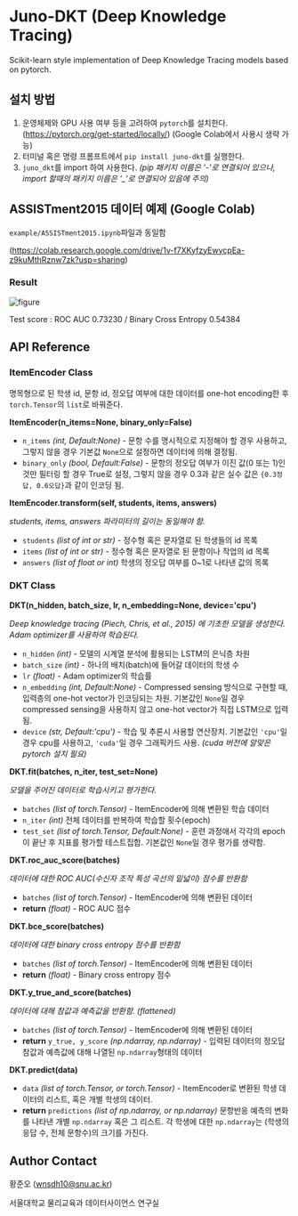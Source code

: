 # Juno-DKT (Deep Knowledge Tracing)
Scikit-learn style implementation of Deep Knowledge Tracing models based on pytorch.

## 설치 방법
1. 운영체제와 GPU 사용 여부 등을 고려하여 `pytorch`를 설치한다.(https://pytorch.org/get-started/locally/) (Google Colab에서 사용시 생략 가능)
2. 터미널 혹은 명령 프롬프트에서 `pip install juno-dkt`를 실행한다.
3. `juno_dkt`를 import 하여 사용한다. *(pip 패키지 이름은 '-'로 연결되어 있으나, import 할때의 패키지 이름은 '_'로 연결되어 있음에 주의)*

## ASSISTment2015 데이터 예제 (Google Colab)

`example/ASSISTment2015.ipynb`파일과 동일함

(https://colab.research.google.com/drive/1v-f7XKyfzyEwycpEa-z9kuMthRznw7zk?usp=sharing)

### Result

![figure](figure.png)

Test score :  ROC AUC 0.73230  / Binary Cross Entropy 0.54384


## API Reference

### ItemEncoder Class
명목형으로 된 학생 id, 문항 id, 정오답 여부에 대한 데이터를 one-hot encoding한 후 `torch.Tensor`의 `list`로 바꿔준다.

**ItemEncoder(n_items=None, binary_only=False)**
* `n_items` _(int, Default:None)_ - 문항 수를 명시적으로 지정해야 할 경우 사용하고, 그렇지 않을 경우 기본값 `None`으로 설정하면 데이터에 의해 결정됨.
* `binary_only` _(bool, Default:False)_ - 문항의 정오답 여부가 이진 값(0 또는 1)인 것만 필터링 할 경우 True로 설정, 그렇지 않을 경우 0.3과 같은 실수 값은 `{0.3정답, 0.6오답}`과 같이 인코딩 됨.

**ItemEncoder.transform(self, students, items, answers)**

_students, items, answers 파라미터의 길이는 동일해야 함._
* `students` _(list of int or str)_ - 정수형 혹은 문자열로 된 학생들의 id 목록
* `items` _(list of int or str)_ - 정수형 혹은 문자열로 된 문항이나 작업의 id 목록
* `answers` _(list of float or int)_ 학생의 정오답 여부를 0~1로 나타낸 값의 목록


### DKT Class

**DKT(n_hidden, batch_size, lr, n_embedding=None, device='cpu')**

*Deep knowledge tracing (Piech, Chris, et al., 2015) 에 기초한 모델을 생성한다. Adam optimizer를 사용하여 학습된다.*
* `n_hidden` _(int)_ - 모델의 시계열 분석에 활용되는 LSTM의 은닉층 차원
* `batch_size` _(int)_ - 하나의 배치(batch)에 들어갈 데이터의 학생 수
* `lr` _(float)_ - Adam optimizer의 학습률
* `n_embedding` _(int, Default:None)_ - Compressed sensing 방식으로 구현할 때, 입력층의 one-hot vector가 인코딩되는 차원. 기본값인 `None`일 경우 compressed sensing을 사용하지 않고 one-hot vector가 직접 LSTM으로 입력됨.
* `device` _(str, Default:'cpu')_ - 학습 및 추론시 사용할 연산장치. 기본값인 `'cpu'`일 경우 cpu를 사용하고, `'cuda'`일 경우 그래픽카드 사용. _(cuda 버전에 알맞은 pytorch 설치 필요)_

**DKT.fit(batches, n_iter, test_set=None)**

_모델을 주어진 데이터로 학습시키고 평가한다._

* `batches` _(list of torch.Tensor)_ - ItemEncoder에 의해 변환된 학습 데이터
* `n_iter` _(int)_ 전체 데이터를 반복하여 학습할 횟수(epoch)
* `test_set` _(list of torch.Tensor, Default:None)_ - 훈련 과정애서 각각의 epoch이 끝난 후 지표를 평가할 테스트집합. 기본값인 `None`일 경우 평가를 생략함.

**DKT.roc_auc_score(batches)**

_데이터에 대한 ROC AUC(수신자 조작 특성 곡선의 밑넓이) 점수를 반환함_
* `batches` _(list of torch.Tensor)_ - ItemEncoder에 의해 변환된 데이터
* **return** _(float)_ - ROC AUC 점수

**DKT.bce_score(batches)**

_데이터에 대한 binary cross entropy 점수를 반환함_
* `batches` _(list of torch.Tensor)_ - ItemEncoder에 의해 변환된 데이터
* **return** _(float)_ - Binary cross entropy 점수

**DKT.y_true_and_score(batches)**

_데이터에 대해 참값과 예측값을 반환함. (flattened)_
* `batches` _(list of torch.Tensor)_ - ItemEncoder에 의해 변환된 데이터
* **return** `y_true, y_score` _(np.ndarray, np.ndarray)_ - 입력된 데이터의 정오답 참값과 예측값에 대해 나열된 `np.ndarray`형태의 데이터

**DKT.predict(data)**
* `data` _(list of torch.Tensor, or torch.Tensor)_ - ItemEncoder로 변환된 학생 데이터의 리스트, 혹은 개별 학생의 데이터.
* **return** `predictions` _(list of np.ndarray, or np.ndarray)_ 문항반응 예측의 변화를 나타낸 개별 `np.ndarray` 혹은 그 리스트. 각 학생에 대한 `np.ndarray`는 (학생의 응답 수, 전체 문항수)의 크기를 가진다.

## Author Contact

황준오 (wnsdh10@snu.ac.kr)

서울대학교 물리교육과 데이터사이언스 연구실